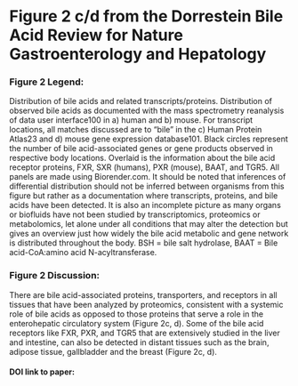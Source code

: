 # Figure 2 c/d from the Dorrestein Bile Acid Review for Nature Gastroenterology and Hepatology

### Figure 2 Legend: 
Distribution of bile acids and related transcripts/proteins. Distribution of observed bile acids as documented with the mass spectrometry reanalysis of data user interface100 in a) human and b) mouse. For transcript locations, all matches discussed are to “bile” in the c) Human Protein Atlas23 and d) mouse gene expression database101. Black circles represent the number of bile acid-associated genes or gene products observed in respective body locations. Overlaid is the information about the bile acid receptor proteins, FXR, SXR (humans), PXR (mouse), BAAT, and TGR5. All panels are made using Biorender.com. It should be noted that inferences of differential distribution should not be inferred between organisms from this figure but rather as a documentation where transcripts, proteins, and bile acids have been detected. It is also an incomplete picture as many organs or biofluids have not been studied by transcriptomics, proteomics or metabolomics, let alone under all conditions that may alter the detection but gives an overview just how widely the bile acid metabolic and gene network is distributed throughout the body. BSH = bile salt hydrolase, BAAT = Bile acid-CoA:amino acid N-acyltransferase.

### Figure 2 Discussion:

There are bile acid-associated proteins, transporters, and receptors in all tissues that have been analyzed by proteomics, consistent with a systemic role of bile acids as opposed to those proteins that serve a role in the enterohepatic circulatory system (Figure 2c, d). Some of the bile acid receptors like FXR, PXR, and TGR5 that are extensively studied in the liver and intestine, can also be detected in distant tissues such as the brain, adipose tissue, gallbladder and the breast (Figure 2c, d). 


#### DOI link to paper:

 
